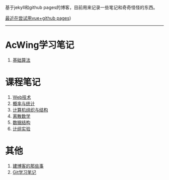 基于jekyll和github pages的博客，目前用来记录一些笔记和奇奇怪怪的东西。

[最近在尝试用vue+github pages](https://newbie-id.github.io/vue/dist/))

___


# AcWing学习笔记

 1. [基础算法](_posts/acwing/基础算法/2022-11-04-基础算法汇总.md)


# 课程笔记

1. [Web技术](_posts/课程/2022-10-31-Web技术.md)
2. [概率与统计](_posts/课程/2022-10-31-概率与统计.md)
3. [计算机组织与结构](_posts/课程/2022-10-31-计算机组织与结构.md)
4. [离散数学](_posts/课程/2022-11-08-离散数学.md)
5. [数据结构](_posts/课程/2022-11-09-数据结构.md)
6. [计组实验](_posts/实验/2022-11-12-计组实验.md)



# 其他

1. [建博客的那些事](_posts/others/2022-10-31-建博客的那些事.md)
2. [Git学习笔记](_posts/others/2022-11-04-Git学习笔记.md)
<!--stackedit_data:
eyJoaXN0b3J5IjpbLTY3NTM2NjYzOCwyMDE4NjEyNDI5LC0xOT
kxODM2OTAsODc3NDQyNTc2XX0=
-->